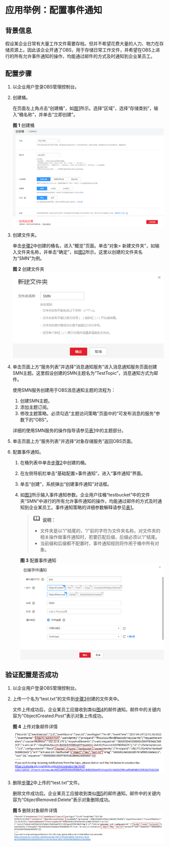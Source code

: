 # 应用举例：配置事件通知<a name="zh-cn_topic_0066088964"></a>

## 背景信息<a name="section65368539"></a>

假设某企业日常有大量工作文件需要存档，但并不希望花费大量的人力、物力在存储资源上。因此该企业开通了OBS，用于存储日常工作文件，并希望在OBS上进行的所有允许事件通知的操作，均能通过邮件的方式及时通知到企业某员工。

## 配置步骤<a name="section19136019185540"></a>

1.  以企业用户登录OBS管理控制台。
2.  <a name="li29947515"></a>创建桶。

    在页面左上角点击“创建桶”，如[图1](#fig35806698194939)所示。选择“区域”，选择“存储类别”，输入“桶名称”，并单击“立即创建”。

    **图 1**  创建桶<a name="fig35806698194939"></a>  
    ![](figures/创建桶.png "创建桶")

3.  <a name="li44157757145057"></a>创建文件夹。

    单击[步骤2](#li29947515)中创建的桶名，进入“概览”页面。单击“对象\> 新建文件夹”，如输入文件夹名称，并单击“确定”，如[图2](#fig28070790193136)所示。这里以创建的文件夹名为“SMN”为例。

    **图 2**  创建文件夹<a name="fig28070790193136"></a>  
    ![](figures/创建文件夹.png "创建文件夹")

4.  单击页面上方“服务列表”并选择“消息通知服务”进入消息通知服务页面创建SMN主题。这里假设创建的SMN主题名为“TestTopic”，消息通知方式为邮件。

    使用SMN服务创建用于OBS消息通知主题的流程为：

    1.  创建SMN主题。
    2.  添加主题订阅。
    3.  修改主题策略。必须勾选“主题访问策略”页面中的“可发布消息的服务”参数下的“OBS”。

    详细的使用SMN服务的操作指导请参见[表1](配置事件通知.md#aobs_console_0039_mmccppss_table01)中的主题部分。

5.  单击页面上方“服务列表”并选择“对象存储服务”返回OBS页面。
6.  配置事件通知。
    1.  在桶列表中单击[步骤2](#li29947515)中创建的桶。
    2.  在左侧导航栏单击“基础配置\>事件通知”，进入“事件通知”界面。
    3.  单击“创建”，系统弹出“创建事件通知”对话框。
    4.  如[图3](#fig377201314360)所示输入事件通知参数。企业用户往桶“testbucket”中的文件夹“SMN”中进行的所有允许事件通知的操作，均能通过邮件的方式及时通知到企业某员工。事件通知策略的详细参数解释请参见[表1](配置事件通知.md#aobs_console_0039_mmccppss_table01)。

        >![](public_sys-resources/icon-note.gif) **说明：**   
        >-   文件夹是以“/”结尾的，“/”前的字符为文件夹名称。对文件夹的相关操作做事件通知时，若要匹配后缀，后缀必须以“/”结尾。  
        >-   当前缀和后缀都不配置时，事件通知规则将作用于桶中所有对象。  

        **图 3**  配置事件通知<a name="fig377201314360"></a>  
        ![](figures/配置事件通知.png "配置事件通知")



## 验证配置是否成功<a name="section3070136715325"></a>

1.  以企业用户登录OBS管理控制台。
2.  <a name="li38214839153354"></a>上传一个名为“test.txt”的文件到[步骤3](#li44157757145057)创建的文件夹中。

    文件上传成功后，企业某员工应接收到类似[图4](#fig1183879515218)的邮件通知。邮件中的关键内容为“ObjectCreated:Post”表示对象上传成功。

    **图 4**  上传对象邮件详情<a name="fig1183879515218"></a>  
    ![](figures/上传对象邮件详情.png "上传对象邮件详情")

3.  删除[步骤2](#li38214839153354)中上传的“test.txt”文件。

    删除文件成功后。企业某员工应接收到类似[图5](#fig36929030152112)的邮件通知。邮件中的关键内容为“ObjectRemoved:Delete”表示对象删除成功。

    **图 5**  删除对象邮件详情<a name="fig36929030152112"></a>  
    ![](figures/删除对象邮件详情.png "删除对象邮件详情")


